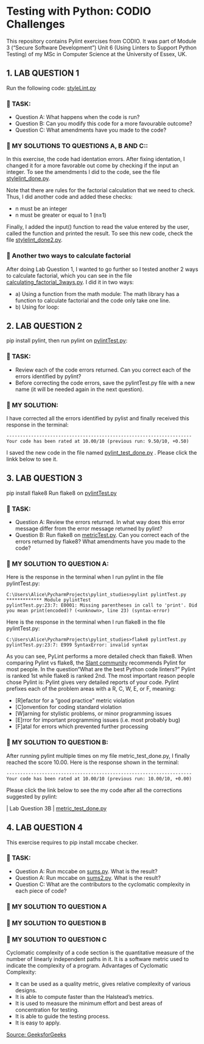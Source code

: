  <h1>Testing with Python: CODIO Challenges</h1>

This repository contains Pylint exercises from CODIO. It was part of Module 3 (“Secure Software Development”) Unit 6 (Using Linters to Support Python Testing) of my MSc in Computer Science at the University of Essex, UK.

## 1. LAB QUESTION 1

Run the following code: [styleLint.py](https://github.com/alicevillar/pylint_challenges/blob/main/styleLint.py) 
 
### :paperclip: TASK: 

  * Question A: What happens when the code is run? 
  * Question B: Can you modify this code for a more favourable outcome? 
  * Question C: What amendments have you made to the code?
 
### :paperclip: MY SOLUTIONS TO QUESTIONS A, B AND C::

In this exercise, the code had identation errors. After fixing identation, I changed it for a more favorable out come by checking if the input an integer. To see the amendments I did to the code, see the file [stylelint_done.py](https://github.com/alicevillar/pylint_challenges/blob/main/stylelint_done.py). 

Note that there are rules for the factorial calculation that we need to check. Thus, I did another code and added these checks:
* n must be an integer
* n must be greater or equal to 1 (n≥1)

Finally, I added the input() function to read the value entered by the user, called the function and printed the result. 
To see this new code, check the file [stylelint_done2.py](https://github.com/alicevillar/pylint_challenges/blob/main/stylelint_done2.py).  

### :round_pushpin: Another two ways to calculate factorial

After doing Lab Question 1, I wanted to go further so I tested another 2 ways to calculate factorial, which you can see in the file [calculating_factorial_3ways.py](https://github.com/alicevillar/pylint_challenges/blob/main/calculating_factorial_3ways.py). I did it in two ways:

* a) Using a function from the math module: The math library has a function to calculate factorial and the code only take one line. 
* b) Using for loop: 

## 2. LAB QUESTION 2

pip install pylint, then run pylint on [pylintTest.py](https://github.com/alicevillar/pylint_challenges/blob/main/pylintTest.py):

### :paperclip: TASK: 

  * Review each of the code errors returned. Can you correct each of the errors identified by pylint? 
  * Before correcting the code errors, save the pylintTest.py file with a new name (it will be needed again in the next question).
 
### :paperclip: MY SOLUTION:

I have corrected all the errors identified by pylist and finally received this response in the terminal: 

```
--------------------------------------------------------------------
Your code has been rated at 10.00/10 (previous run: 9.50/10, +0.50)
```

I saved the new code in the file named [pylint_test_done.py](https://github.com/alicevillar/pylint_challenges/blob/main/pylint_test_done.py)  . Please click the linkk below to see it. 
 
## 3. LAB QUESTION 3
 
pip install flake8
Run flake8 on [pylintTest.py](https://github.com/alicevillar/pylint_challenges/blob/main/pylintTest.py)

### :paperclip: TASK: 

  * Question A: Review the errors returned. In what way does this error message differ from the error message returned by pylint?
  * Question B: Run flake8 on [metricTest.py](https://github.com/alicevillar/pylint_challenges/blob/main/metricTest.py). Can you correct each of the errors returned by flake8? What amendments have you made to the code?
 
### :paperclip: MY SOLUTION TO QUESTION A:

Here is the response in the terminal when I run pylint in the file pylintTest.py: 

```
C:\Users\Alice\PycharmProjects\pylint_studies>pylint pylintTest.py
************* Module pylintTest
pylintTest.py:23:7: E0001: Missing parentheses in call to 'print'. Did you mean print(encoded)? (<unknown>, line 23) (syntax-error)
```

Here is the response in the terminal when I run flake8 in the file pylintTest.py: 

```
C:\Users\Alice\PycharmProjects\pylint_studies>flake8 pylintTest.py
pylintTest.py:23:7: E999 SyntaxError: invalid syntax
```

As you can see, PyLint performs a more detailed check than flake8. When comparing Pylint vs flake8, the [Slant community](https://www.slant.co/versus/12630/12632/~pylint_vs_flake8) recommends Pylint for most people. In the question“What are the best Python code linters?” Pylint is ranked 1st while flake8 is ranked 2nd. The most important reason people chose Pylint is: Pylint gives very detailed reports of your code. Pylint prefixes each of the problem areas with a R, C, W, E, or F, meaning:

* [R]efactor for a “good practice” metric violation
* [C]onvention for coding standard violation
* [W]arning for stylistic problems, or minor programming issues
* [E]rror for important programming issues (i.e. most probably bug)
* [F]atal for errors which prevented further processing

### :paperclip: MY SOLUTION TO QUESTION B:

After running pylint multiple times on my file metric_test_done.py, I finally reached the score 10.00. Here is the response shown in the terminal:

```
--------------------------------------------------------------------
Your code has been rated at 10.00/10 (previous run: 10.00/10, +0.00)
```

Please click the link below to see the my code after all the corrections suggested by pylint: 

| Lab Question 3B | [metric_test_done.py](https://github.com/alicevillar/pylint_challenges/blob/main/metric_test_done.py)   

 
## 4. LAB QUESTION 4

This exercise requires to pip install mccabe checker.

### :paperclip: TASK: 

 * Question A: Run mccabe on [sums.py](https://github.com/alicevillar/testing_with_python/blob/main/sums.py). What is the result?
 * Question A: Run mccabe on [sums2.py](https://github.com/alicevillar/testing_with_python/blob/main/sums2.py). What is the result?
 * Question C: What are the contributors to the cyclomatic complexity in each piece of code?

### :paperclip: MY SOLUTION TO QUESTION A


### :paperclip: MY SOLUTION TO QUESTION B


### :paperclip: MY SOLUTION TO QUESTION C

Cyclomatic complexity of a code section is the quantitative measure of the number of linearly independent paths in it. It is a software metric used to indicate the complexity of a program. Advantages of Cyclomatic Complexity:  

* It can be used as a quality metric, gives relative complexity of various designs.
* It is able to compute faster than the Halstead’s metrics.
* It is used to measure the minimum effort and best areas of concentration for testing.
* It is able to guide the testing process.
* It is easy to apply.
  
 [Source: GeeksforGeeks](https://www.geeksforgeeks.org/cyclomatic-complexity/)
